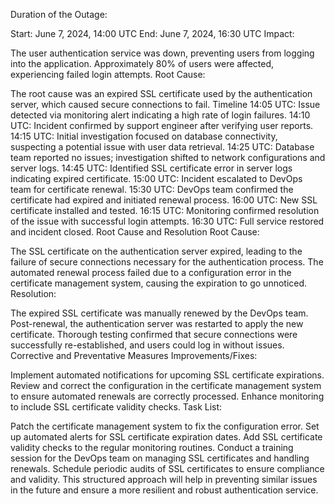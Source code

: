 Duration of the Outage:

Start: June 7, 2024, 14:00 UTC
End: June 7, 2024, 16:30 UTC
Impact:

The user authentication service was down, preventing users from logging into the application.
Approximately 80% of users were affected, experiencing failed login attempts.
Root Cause:

The root cause was an expired SSL certificate used by the authentication server, which caused secure connections to fail.
Timeline
14:05 UTC: Issue detected via monitoring alert indicating a high rate of login failures.
14:10 UTC: Incident confirmed by support engineer after verifying user reports.
14:15 UTC: Initial investigation focused on database connectivity, suspecting a potential issue with user data retrieval.
14:25 UTC: Database team reported no issues; investigation shifted to network configurations and server logs.
14:45 UTC: Identified SSL certificate error in server logs indicating expired certificate.
15:00 UTC: Incident escalated to DevOps team for certificate renewal.
15:30 UTC: DevOps team confirmed the certificate had expired and initiated renewal process.
16:00 UTC: New SSL certificate installed and tested.
16:15 UTC: Monitoring confirmed resolution of the issue with successful login attempts.
16:30 UTC: Full service restored and incident closed.
Root Cause and Resolution
Root Cause:

The SSL certificate on the authentication server expired, leading to the failure of secure connections necessary for the authentication process. The automated renewal process failed due to a configuration error in the certificate management system, causing the expiration to go unnoticed.
Resolution:

The expired SSL certificate was manually renewed by the DevOps team. Post-renewal, the authentication server was restarted to apply the new certificate. Thorough testing confirmed that secure connections were successfully re-established, and users could log in without issues.
Corrective and Preventative Measures
Improvements/Fixes:

Implement automated notifications for upcoming SSL certificate expirations.
Review and correct the configuration in the certificate management system to ensure automated renewals are correctly processed.
Enhance monitoring to include SSL certificate validity checks.
Task List:

Patch the certificate management system to fix the configuration error.
Set up automated alerts for SSL certificate expiration dates.
Add SSL certificate validity checks to the regular monitoring routines.
Conduct a training session for the DevOps team on managing SSL certificates and handling renewals.
Schedule periodic audits of SSL certificates to ensure compliance and validity.
This structured approach will help in preventing similar issues in the future and ensure a more resilient and robust authentication service.






